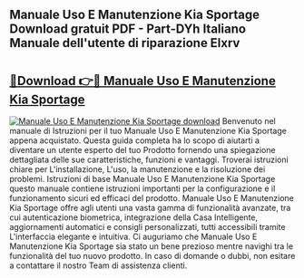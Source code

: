 ## Manuale Uso E Manutenzione Kia Sportage Download gratuit PDF - Part-DYh Italiano Manuale dell'utente di riparazione Elxrv

# <h2><a href="http://dffiw23.blite.top/?on=Manuale+Uso+E+Manutenzione+Kia+Sportage">🔗Download 👉🔴 Manuale Uso E Manutenzione Kia Sportage</a></h2>

[![Manuale Uso E Manutenzione Kia Sportage download](https://i.imgur.com/lujVjoI.png)](http://dffiw23.blite.top/?on=Manuale+Uso+E+Manutenzione+Kia+Sportage)
Benvenuto nel manuale di Istruzioni per il tuo Manuale Uso E Manutenzione Kia Sportage appena acquistato. Questa guida completa ha lo scopo di aiutarti a diventare un utente esperto del tuo Prodotto fornendo una spiegazione dettagliata delle sue caratteristiche, funzioni e vantaggi. Troverai istruzioni chiare per L'installazione, L'uso, la manutenzione e la risoluzione dei problemi. Istruzioni di base Manuale Uso E Manutenzione Kia Sportage questo manuale contiene istruzioni importanti per la configurazione e il funzionamento sicuri ed efficaci del prodotto. Manuale Uso E Manutenzione Kia Sportage offre agli utenti una vasta gamma di funzionalità avanzate, tra cui autenticazione biometrica, integrazione della Casa Intelligente, aggiornamenti automatici e consigli personalizzati, tutti accessibili tramite L'interfaccia elegante e intuitiva. Ci auguriamo che Manuale Uso E Manutenzione Kia Sportage sia stato un bene prezioso mentre navighi tra le funzionalità del tuo nuovo prodotto. In caso di domande o dubbi, non esitare a contattare il nostro Team di assistenza clienti.
